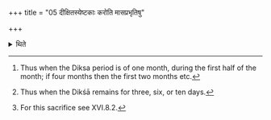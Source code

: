 +++
title = "05 दीक्षितस्येष्टकाः करोति मासप्रभृतिषु"

+++

<details><summary>थिते</summary>

5. (The Adhvaryu) prepares the bricks in the case of the sacrificer who has already been consecrated during the Dīkṣā period of one month and onwards.[^1] In the case of a sacrificer who has not yet been consecrated, at any other time[^2] after (the sacrifice) of the victim dedicated to Prajāpati (or to Vāyu)[^3].   

[^1]: Thus when the Diksa period is of one month, during the first half of the month; if four months then the first two months etc.  

[^2]: Thus when the Dikśā remains for three, six, or ten days.  

[^3]: For this sacrifice see XVI.8.2. 
</details>
